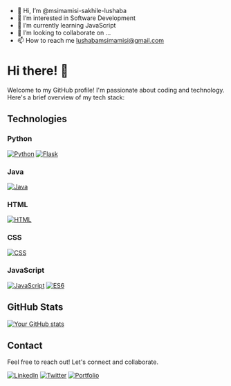 - 👋 Hi, I’m @msimamisi-sakhile-lushaba
- 👀 I’m interested in Software Development
- 🌱 I’m currently learning JavaScript
- 💞️ I’m looking to collaborate on ...
- 📫 How to reach me lushabamsimamisi@gmail.com

<!---
msimamisi-sakhile/msimamisi-sakhile is a ✨ special ✨ repository because its `README.md` (this file) appears on your GitHub profile.
You can click the Preview link to take a look at your changes.
--->


# Hi there! 👋

Welcome to my GitHub profile! I'm passionate about coding and technology. Here's a brief overview of my tech stack:

## Technologies

### Python

[![Python](https://img.shields.io/badge/Python-3776AB?style=for-the-badge&logo=python&logoColor=white&labelColor=306998)](https://www.python.org/)
[![Flask](https://img.shields.io/badge/Flask-000000?style=for-the-badge&logo=flask&logoColor=white&labelColor=black)](https://flask.palletsprojects.com/)


### Java

[![Java](https://img.shields.io/badge/Java-007396?style=for-the-badge&logo=java&logoColor=white&labelColor=red)](https://www.java.com/)


### HTML

[![HTML](https://img.shields.io/badge/HTML5-E34F26?style=for-the-badge&logo=html5&logoColor=white&labelColor=E34F26)](https://developer.mozilla.org/en-US/docs/Web/HTML)


### CSS

[![CSS](https://img.shields.io/badge/CSS3-1572B6?style=for-the-badge&logo=css3&logoColor=white&labelColor=1572B6)](https://developer.mozilla.org/en-US/docs/Web/CSS)


### JavaScript

[![JavaScript](https://img.shields.io/badge/JavaScript-F7DF1E?style=for-the-badge&logo=javascript&logoColor=black&labelColor=F7DF1E)](https://developer.mozilla.org/en-US/docs/Web/JavaScript)
[![ES6](https://img.shields.io/badge/ES6-ECMAScript_6-F7DF1E?style=for-the-badge&labelColor=blue)](https://www.ecma-international.org/ecma-262/6.0/)

## GitHub Stats

[![Your GitHub stats](https://github-readme-stats.vercel.app/api?username=your-username&show_icons=true&hide=contribs,prs)](https://github.com/msimamisi-sakhile)

## Contact

Feel free to reach out! Let's connect and collaborate.

[![LinkedIn](https://img.shields.io/badge/LinkedIn-Profile-informational?style=for-the-badge&logo=linkedin&logoColor=white&labelColor=blue)](https://www.linkedin.com/in/your-linkedin-profile/)
[![Twitter](https://img.shields.io/badge/Twitter-Profile-1DA1F2?style=for-the-badge&logo=twitter&logoColor=white&labelColor=1DA1F2)](https://twitter.com/your-twitter-handle)
[![Portfolio](https://img.shields.io/badge/Portfolio-Website-1abc9c?style=for-the-badge&logo=website&logoColor=white&labelColor=1abc9c)](https://your-portfolio-website.com/)
